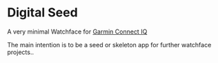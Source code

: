 # Digital Seed

A very minimal Watchface for [Garmin Connect IQ](http://developer.garmin.com/connect-iq/) 

The main intention is to be a seed or skeleton app for further watchface projects..


